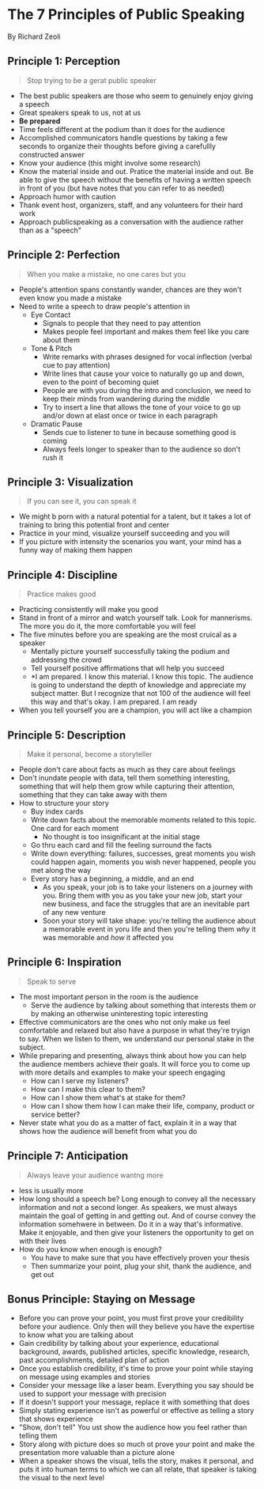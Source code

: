 # The 7 Principles of Public Speaking

By Richard Zeoli

## Principle 1: Perception

> Stop trying to be a gerat public speaker

* The best public speakers are those who seem to genuinely enjoy giving a speech
* Great speakers speak to us, not at us
* **Be prepared**
* Time feels different at the podium than it does for the audience
* Accomplished communicators handle questions by taking a few seconds to organize their thoughts before giving a carefullly constructed answer
* Know your audience (this might involve some research)
* Know the material inside and out. Pratice the material inside and out. Be able to give the speech without the benefits of having a written speech in front of you (but have notes that you can refer to as needed)
* Approach humor with caution
* Thank event host, organizers, staff, and any volunteers for their hard work
* Approach publicspeaking as a conversation with the audience rather than as a "speech"

## Principle 2: Perfection

> When you make a mistake, no one cares but you

* People's attention spans constantly wander, chances are they won't even know you made a mistake
* Need to write a speech to draw people's attention in
    * Eye Contact
        * Signals to people that they need to pay attention
        * Makes people feel important and makes them feel like you care about them
    * Tone & Pitch
        * Write remarks with phrases designed for vocal inflection (verbal cue to pay attention)
        * Write lines that cause your voice to naturally go up and down, even to the point of becoming quiet
        * People are with you during the intro and conclusion, we need to keep their minds from wandering during the middle
        * Try to insert a line that allows the tone of your voice to go up and/or down at elast once or twice in each paragraph
    * Dramatic Pause
        * Sends cue to listener to tune in because something good is coming
        * Always feels longer to speaker than to the audience so don't rush it

## Principle 3: Visualization

> If you can see it, you can speak it

* We might b porn with a natural potential for a talent, but it takes a lot of training to bring this potential front and center
* Practice in your mind, visualize yourself succeeding and you will
* If you picture with intensity the scenarios you want,  your mind has a funny way of making them happen

## Principle 4: Discipline

> Practice makes good

* Practicing consistently will make you good
* Stand in front of a mirror and watch yourself talk. Look for mannerisms. The more you do it, the more comfortable you will feel
* The five minutes before you are speaking are the most cruical as a speaker
    * Mentally picture yourself successfully taking the podium and addressing the crowd
    * Tell yourself positive affirmations that wll help you succeed
    * *I am prepared. I know this material. I know this topic. The audience is going to understand the depth of knowledge and appreciate my subject matter. But I recognize that not 100 of the audience will feel this way and that's okay. I am prepared. I am ready
* When you tell yourself you are a champion, you will act like a champion

## Principle 5: Description

> Make it personal, become a storyteller

* People don't care about facts as much as they care about feelings
* Don't inundate people with data, tell them something interesting, something that will help them grow while capturing their attention, something that they can take away with them
* How to structure your story
    * Buy index cards
    * Write down facts about the memorable moments related to this topic. One card for each moment
        * No thought is too insignificant at the initial stage
    * Go thru each card and fill the feeling surround the facts
    * Write down everything: failures, successes, great moments you wish could happen again, moments you wish never happened, people you met along the way
    * Every story has a beginning, a middle, and an end
        * As you speak, your job is to take your listeners on a journey with you. Bring them with you as you take your new job, start your new business, and face the struggles that are an inevitable part of any new venture
        * Soon your story will take shape: you're telling the audience about a memorable event in yoru life and then you're telling them *why* it was memorable and *how* it affected you

## Principle 6: Inspiration

> Speak to serve

* The most important person in the room is the audience
    * Serve the audience by talking about something that interests them or by making an otherwise uninteresting topic interesting
* Effective communicators are the ones who not only make us feel comfortable and relaxed but also have a purpose in what they're tryign to say. When we listen to them, we understand our personal stake in the subject.
* While preparing and presenting, always think about how you can help the audience members achieve their goals. It will force you to come up with more details and examples to make your speech engaging
    * How can I serve my listeners?
    * How can I make this clear to them?
    * How can I show them what's at stake for them?
    * How can I show them how I can make their life, company, product or service better?
* Never state what you do as a matter of fact, explain it in a way that shows how the audience will benefit from what you do

## Principle 7: Anticipation

> Always leave your audience wantng more

* less is usually more
* How long should a speech be? Long enough to convey all the necessary information and not a second longer. As speakers, we must always maintain the goal of getting in and getting out. And of course convey the information somehwere in between. Do it in a way that's informative. Make it enjoyable, and then give your listeners the opportunity to get on with their lives
* How do you know when enough is enough?
    * You have to make sure that you have effectively proven your thesis
    * Then summarize your point, plug your shit, thank the audience, and get out

## Bonus Principle: Staying on Message

* Before you can prove your point, you must first prove your credibility before your audience. Only then will they believe you have the expertise to know what you are talking about
* Gain credibility by talking about your experience, educational background, awards, published articles, specific knowledge, research, past accomplishments, detailed plan of action
* Once you establish credibility, it's time to prove your point while staying on message using examples and stories
* Consider your message like a laser beam. Everything you say should be used to support your message with precision
* If it doesn't support your message, replace it with something that does
* Simply stating experience isn't as powerful or effective as telling a story that shows experience
* "Show, don't tell" You ust show the audience how you feel rather than telling them
* Story along with picture does so much ot prove your point and make the presentation more valuable than a picture alone
* When a speaker shows the visual, tells the story, makes it personal, and puts it into human terms to which we can all relate, that speaker is taking the visual to the next level

